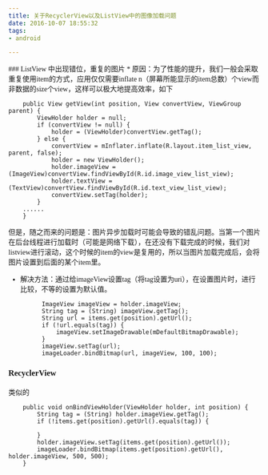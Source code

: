 ```yaml
---
title: 关于RecyclerView以及ListView中的图像加载问题
date: 2016-10-07 18:55:32
tags:
- android

---
```

<font style="font-family:微软雅黑">
### ListView 中出现错位，重复的图片
* 原因：为了性能的提升，我们一般会采取重复使用item的方式，应用仅仅需要inflate n（屏幕所能显示的item总数）个view而非数据的size个view，这样可以极大地提高效率，如下

        public View getView(int position, View convertView, ViewGroup parent) {
            ViewHolder holder = null;
            if (convertView != null) {
                holder = (ViewHolder)convertView.getTag();
            } else {
                convertView = mInflater.inflate(R.layout.item_list_view, parent, false);
                holder = new ViewHolder();
                holder.imageView = (ImageView)convertView.findViewById(R.id.image_view_list_view);
                holder.textView = (TextView)convertView.findViewById(R.id.text_view_list_view);
                convertView.setTag(holder);
            }
		......
		}
<!--more-->
但是，随之而来的问题是：图片异步加载时可能会导致的错乱问题。当第一个图片在后台线程进行加载时（可能是网络下载），在还没有下载完成的时候，我们对listview进行滚动，这个时候的item的view是复用的，所以当图片加载完成后，会将图片设置到后面的某个item里。
  
* 解决方法：通过给imageView设置tag（将tag设置为uri），在设置图片时，进行比较，不等的设置为默认值。

            ImageView imageView = holder.imageView;
            String tag = (String) imageView.getTag();
            String url = items.get(position).getUrl();
            if (!url.equals(tag)) {
                imageView.setImageDrawable(mDefaultBitmapDrawable);
            }
            imageView.setTag(url);
            imageLoader.bindBitmap(url, imageView, 100, 100);

### RecyclerView
类似的

        public void onBindViewHolder(ViewHolder holder, int position) {
            String tag = (String) holder.imageView.getTag();
            if (!items.get(position).getUrl().equals(tag)) {

            }
            holder.imageView.setTag(items.get(position).getUrl());
            imageLoader.bindBitmap(items.get(position).getUrl(), holder.imageView, 500, 500);
        }